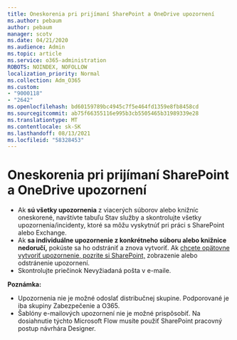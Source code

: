 ```yaml
---
title: Oneskorenia pri prijímaní SharePoint a OneDrive upozornení
ms.author: pebaum
author: pebaum
manager: scotv
ms.date: 04/21/2020
ms.audience: Admin
ms.topic: article
ms.service: o365-administration
ROBOTS: NOINDEX, NOFOLLOW
localization_priority: Normal
ms.collection: Adm_O365
ms.custom:
- "9000118"
- "2642"
ms.openlocfilehash: bd60159789bc4945c7f5e464fd1359e8fb8458cd
ms.sourcegitcommit: ab75f66355116e995b3cb5505465b31989339e28
ms.translationtype: MT
ms.contentlocale: sk-SK
ms.lasthandoff: 08/13/2021
ms.locfileid: "58328453"
---
```

# <a name="delays-in-receiving-sharepoint-and-onedrive-alerts"></a>Oneskorenia pri prijímaní SharePoint a OneDrive upozornení

- Ak **sú všetky upozornenia** z viacerých súborov [](https://portal.office.com/adminportal/home?ref=/servicehealth) alebo knižníc oneskorené, navštívte tabuľu Stav služby a skontrolujte všetky upozornenia/incidenty, ktoré sa môžu vyskytnúť pri práci s SharePoint alebo Exchange.
- Ak **sa individuálne upozornenie z konkrétneho súboru alebo knižnice nedoručí,** pokúste sa ho odstrániť a znova vytvoriť. Ak [chcete opätovne vytvoriť upozornenie, pozrite si SharePoint,](https://support.microsoft.com/office/99dfb19c-9a90-4a8c-aba1-aa8c8afb0de2) zobrazenie alebo odstránenie upozornení.
- Skontrolujte priečinok Nevyžiadaná pošta v e-maile.

**Poznámka:**
- Upozornenia nie je možné odoslať distribučnej skupine. Podporované je iba skupiny Zabezpečenie a O365.
- Šablóny e-mailových upozornení nie je možné prispôsobiť. Na dosiahnutie týchto Microsoft Flow musíte použiť SharePoint pracovný postup návrhára Designer.
